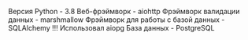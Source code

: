 Версия Python - 3.8
Веб-фрэймворк - aiohttp
Фрэймворк валидации данных - marshmallow
Фрэймворк для работы с базой данных - SQLAlchemy
  !!! Использовал aiopg
 База данных - PostgreSQL
